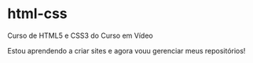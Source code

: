 # html-css
 Curso de HTML5 e CSS3 do Curso em Vídeo

Estou aprendendo a criar sites e agora vouu gerenciar meus repositórios!